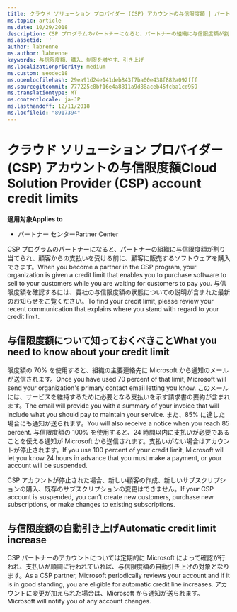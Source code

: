 ```yaml
---
title: クラウド ソリューション プロバイダー (CSP) アカウントの与信限度額 | パートナー センター
ms.topic: article
ms.date: 10/29/2018
description: CSP プログラムのパートナーになると、パートナーの組織に与信限度額が割り当てられ、顧客からの支払いを受ける前に、顧客に販売するソフトウェアを購入できます。
ms.assetid: ''
author: labrenne
ms.author: labrenne
keywords: 与信限度額、購入、制限を増やす、引き上げ
ms.localizationpriority: medium
ms.custom: seodec18
ms.openlocfilehash: 29ea91d24e141deb843f7ba00e438f882a092fff
ms.sourcegitcommit: 777225c8bf16e4a8811a9d88aceb45fcba1cd959
ms.translationtype: MT
ms.contentlocale: ja-JP
ms.lasthandoff: 12/11/2018
ms.locfileid: "8917394"
---
```

# <a name="cloud-solution-provider-csp-account-credit-limits"></a><span data-ttu-id="24bbd-104">クラウド ソリューション プロバイダー (CSP) アカウントの与信限度額</span><span class="sxs-lookup"><span data-stu-id="24bbd-104">Cloud Solution Provider (CSP) account credit limits</span></span>

**<span data-ttu-id="24bbd-105">適用対象</span><span class="sxs-lookup"><span data-stu-id="24bbd-105">Applies to</span></span>**

- <span data-ttu-id="24bbd-106">パートナー センター</span><span class="sxs-lookup"><span data-stu-id="24bbd-106">Partner Center</span></span>

<span data-ttu-id="24bbd-107">CSP プログラムのパートナーになると、パートナーの組織に与信限度額が割り当てられ、顧客からの支払いを受ける前に、顧客に販売するソフトウェアを購入できます。</span><span class="sxs-lookup"><span data-stu-id="24bbd-107">When you become a partner in the CSP program, your organization is given a credit limit that enables you to purchase software to sell to your customers while you are waiting for customers to pay you.</span></span> <span data-ttu-id="24bbd-108">与信限度額を確認するには、貴社の与信限度額の状態についての説明が含まれた最新のお知らせをご覧ください。</span><span class="sxs-lookup"><span data-stu-id="24bbd-108">To find your credit limit, please review your recent communication that explains where you stand with regard to your credit limit.</span></span>  

## <a name="what-you-need-to-know-about-your-credit-limit"></a><span data-ttu-id="24bbd-109">与信限度額について知っておくべきこと</span><span class="sxs-lookup"><span data-stu-id="24bbd-109">What you need to know about your credit limit</span></span>

<span data-ttu-id="24bbd-110">限度額の 70% を使用すると、組織の主要連絡先に Microsoft から通知のメールが送信されます。</span><span class="sxs-lookup"><span data-stu-id="24bbd-110">Once you have used 70 percent of that limit, Microsoft will send your organization's primary contact email letting you know.</span></span> <span data-ttu-id="24bbd-111">このメールには、サービスを維持するために必要となる支払いを示す請求書の要約が含まれます。</span><span class="sxs-lookup"><span data-stu-id="24bbd-111">The email will provide you with a summary of your invoice that will include what you should pay to maintain your service.</span></span> <span data-ttu-id="24bbd-112">また、85% に達した場合にも通知が送られます。</span><span class="sxs-lookup"><span data-stu-id="24bbd-112">You will also receive a notice when you reach 85 percent.</span></span> <span data-ttu-id="24bbd-113">与信限度額の 100% を使用すると、24 時間以内に支払いが必要であることを伝える通知が Microsoft から送信されます。支払いがない場合はアカウントが停止されます。</span><span class="sxs-lookup"><span data-stu-id="24bbd-113">If you use 100 percent of your credit limit, Microsoft will let you know 24 hours in advance that you must make a payment, or your account will be suspended.</span></span> 

<span data-ttu-id="24bbd-114">CSP アカウントが停止された場合、新しい顧客の作成、新しいサブスクリプションの購入、既存のサブスクリプションの変更はできません。</span><span class="sxs-lookup"><span data-stu-id="24bbd-114">If your CSP account is suspended, you can’t create new customers, purchase new subscriptions, or make changes to existing subscriptions.</span></span>

## <a name="automatic-credit-limit-increase"></a><span data-ttu-id="24bbd-115">与信限度額の自動引き上げ</span><span class="sxs-lookup"><span data-stu-id="24bbd-115">Automatic credit limit increase</span></span>

<span data-ttu-id="24bbd-116">CSP パートナーのアカウントについては定期的に Microsoft  によって確認が行われ、支払いが順調に行われていれば、与信限度額の自動引き上げの対象となります。</span><span class="sxs-lookup"><span data-stu-id="24bbd-116">As a CSP partner, Microsoft periodically reviews your account and if it is in good standing, you are eligible for automatic credit line increases.</span></span> <span data-ttu-id="24bbd-117">アカウントに変更が加えられた場合は、Microsoft から通知が送られます。</span><span class="sxs-lookup"><span data-stu-id="24bbd-117">Microsoft will notify you of any account changes.</span></span> 